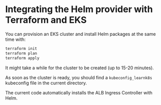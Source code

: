 # Integrating the Helm provider with Terraform and EKS

You can provision an EKS cluster and install Helm packages at the same time with:

```bash
terraform init
terraform plan
terraform apply
```

It might take a while for the cluster to be created (up to 15-20 minutes).

As soon as the cluster is ready, you should find a `kubeconfig_learnk8s` kubeconfig file in the current directory.

The current code automatically installs the ALB Ingress Controller with Helm.
